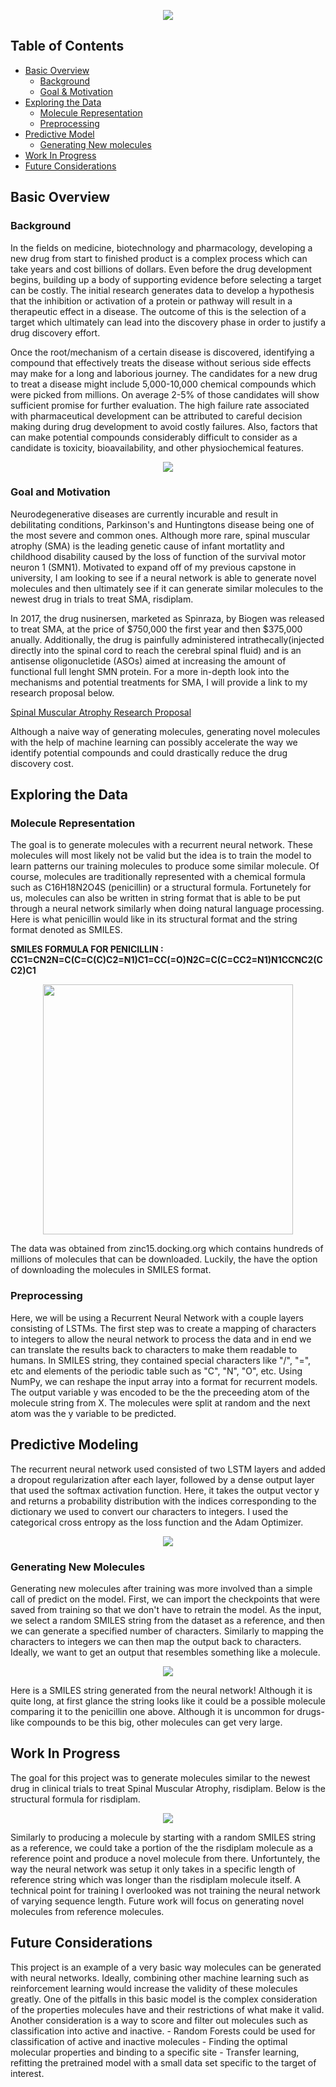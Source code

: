 <p align="center">
  <img src=https://github.com/phamc4/Molecule-Generator/blob/master/images/title.png></img>
 
  ## Table of Contents

- [Basic Overview](#basic-overview)
  - [Background](#background)
  - [Goal & Motivation](#goal-and-motivation)
- [Exploring the Data](#exploring-the-data)
  - [Molecule Representation](#molecule-representation)
  - [Preprocessing](#preprocessing)
- [Predictive Model](#predictive-model)
  - [Generating New molecules](#generating-new-molecules)
- [Work In Progress](#work-in-progress)
- [Future Considerations](#future-considerations)



## Basic Overview

### Background
In the fields on medicine, biotechnology and pharmacology, developing a new drug from start to finished product is a complex process which can take years and cost billions of dollars. Even before the drug development begins, building up a body of supporting evidence before selecting a target can be costly. The initial research generates data to develop a hypothesis that the inhibition or activation of a protein or pathway will result in a therapeutic effect in a disease. The outcome of this is the selection of a target which ultimately can lead into the discovery phase in order to justify a drug discovery effort. 

Once the root/mechanism of a certain disease is discovered, identifying a compound that effectively treats the disease without serious side effects may make for a long and laborious journey. The candidates for a new drug to treat a disease might include 5,000-10,000 chemical compounds which were picked from millions. On average 2-5% of those candidates will show sufficient promise for further evaluation. The high failure rate associated with pharmaceutical development can be attributed to careful decision making during drug development to avoid costly failures. Also, factors that can make potential compounds considerably difficult to consider as a candidate is toxicity, bioavailability, and other physiochemical features. 

<p align="center">
  <img src=https://github.com/phamc4/Molecule-Generator/blob/master/images/Drug-discovery-value-chain-1.jpg></img>
  
 ### Goal and Motivation
 
Neurodegenerative diseases are currently incurable and result in debilitating conditions, Parkinson's and Huntingtons disease being one of the most severe and common ones. Although more rare, spinal muscular atrophy (SMA) is the leading genetic cause of infant mortatlity and childhood disability caused by the loss of function of the survival motor neuron 1 (SMN1). Motivated to expand off of my previous capstone in university, I am looking to see if a neural network is able to generate novel molecules and then ultimately see if it can generate similar molecules to the newest drug in trials to treat SMA, risdiplam. 

In 2017, the drug nusinersen, marketed as Spinraza, by Biogen was released to treat SMA, at the price of $750,000 the first year and then $375,000 anually. Additionally, the drug is painfully administered intrathecally(injected directly into the spinal cord to reach the cerebral spinal fluid) and is an antisense oligonucletide (ASOs) aimed at increasing the amount of functional full lenght SMN protein. For a more in-depth look into the mechanisms and potential treatments for SMA, I will provide a link to my research proposal below.

[Spinal Muscular Atrophy Research Proposal](/https://drive.google.com/file/d/1pST7g_NXvMu7DsCHVog7aexyfkU_-Am3/preview')

Although a naive way of generating molecules, generating novel molecules with the help of machine learning can possibly accelerate the way we identify potential compounds and could drastically reduce the drug discovery cost. 


## Exploring the Data

### Molecule Representation

The goal is to generate molecules with a recurrent neural network. These molecules will most likely not be valid but the idea is to train the model to learn patterns our training molecules to produce some similar molecule. Of course, molecules are traditionally represented with a chemical formula such as C16H18N2O4S (penicillin) or a structural formula. Fortunetely for us, molecules can also be written in string format that is able to be put through a neural network similarly when doing natural language processing. Here is what penicillin would like in its structural format and the string format denoted as SMILES. 

<b>SMILES FORMULA FOR PENICILLIN : CC1=CN2N=C(C=C(C)C2=N1)C1=CC(=O)N2C=C(C=CC2=N1)N1CCNC2(CC2)C1 </b>

<p align="center">
  <img src=https://github.com/phamc4/Molecule-Generator/blob/master/images/penicilin_mol.png width='400'></img>


The data was obtained from zinc15.docking.org which contains hundreds of millions of molecules that can be downloaded. Luckily, the have the option of downloading the molecules in SMILES format. 

### Preprocessing

Here, we will be using a Recurrent Neural Network with a couple layers consisting of LSTMs. The first step was to create a mapping of characters to integers to allow the neural network to process the data and in end we can translate the results back to characters to make them readable to humans. In SMILES string, they contained special characters like "/", "=", etc and elements of the periodic table such as "C", "N", "O", etc. Using NumPy, we can reshape the input array into a format for recurrent models. The output variable y was encoded to be the the preceeding atom of the molecule string from X. The molecules were split at random and the next atom was the y variable to be predicted. 

## Predictive Modeling

The recurrent neural network used consisted of two LSTM layers and added a dropout regularization after each layer, followed by a dense output layer that used the softmax activation function. Here, it takes the output vector y and returns a probability distribution with the indices corresponding to the dictionary we used to convert our characters to integers. I used the categorical cross entropy as the loss function and the Adam Optimizer. 

<p align='center'>
          <img src=https://github.com/phamc4/Molecule-Generator/blob/master/images/lstm.png></img>

### Generating New Molecules

Generating new molecules after training was more involved than a simple call of predict on the model. First, we can import the checkpoints that were saved from training so that we don't have to retrain the model. As the input, we select a random SMILES string from the dataset as a reference, and then we can generate a specified number of characters. Similarly to mapping the characters to integers we can then map the output back to characters. Ideally, we want to get an output that resembles something like a molecule. 

<p align='center'>
  <img src=https://github.com/phamc4/Molecule-Generator/blob/master/images/generate_molecule.png></img>
  
  Here is a SMILES string generated from the neural network! Although it is quite long, at first glance the string looks like it could be a possible molecule comparing it to the penicillin one above. Although it is uncommon for drugs-like compounds to be this big, other molecules can get very large. 
  
  ## Work In Progress
  
  The goal for this project was to generate molecules similar to the newest drug in clinical trials to treat Spinal Muscular Atrophy, risdiplam. Below is the structural formula for risdiplam. 
  
<p align='center'>
  <img src=https://github.com/phamc4/Molecule-Generator/blob/master/images/risdiplam.png></img>
  
  Similarly to producing a molecule by starting with a random SMILES string as a reference, we could take a portion of the the risdiplam molecule as a reference point and produce a novel molecule from there. Unfortuntely, the way the neural network was setup it only takes in a specific length of reference string which was longer than the risdiplam molecule itself. A technical point for training I overlooked was not training the neural network of varying sequence length. Future work will focus on generating novel molecules from reference molecules.
  
  ## Future Considerations
  
  This project is an example of a very basic way molecules can be generated with neural networks. Ideally, combining other machine learning such as reinforcement learning would increase the validity of these molecules greatly. One of the pitfalls in this basic model is the complex consideration of the properties molecules have and their restrictions of what make it valid. Another consideration is a way to score and filter out molecules such as classification into active and inactive. 
    - Random Forests could be used for classification of active and inactive molecules
    - Finding the optimal molecular properties and binding to a specific site
    - Transfer learning, refitting the pretrained model with a small data set specific to the target of interest.
